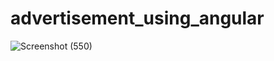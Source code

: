 # advertisement_using_angular
![Screenshot (550)](https://user-images.githubusercontent.com/84003438/124310277-957e0a80-db89-11eb-9662-65317df42976.png)
